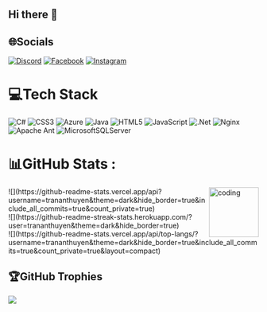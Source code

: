 ## Hi there 👋


## 🌐Socials
[![Discord](https://img.shields.io/badge/Discord-%237289DA.svg?logo=discord&logoColor=white)](htttps://discord.gg/trananthuyen#1478) [![Facebook](https://img.shields.io/badge/Facebook-%231877F2.svg?logo=Facebook&logoColor=white)](https://facebook.com/profile.php?id=100007448688479) [![Instagram](https://img.shields.io/badge/Instagram-%23E4405F.svg?logo=Instagram&logoColor=white)](https://instagram.com/https://www.instagram.com/anthuyen00/) 

# 💻Tech Stack
![C#](https://img.shields.io/badge/c%23-%23239120.svg?style=plastic&logo=c-sharp&logoColor=white) ![CSS3](https://img.shields.io/badge/css3-%231572B6.svg?style=plastic&logo=css3&logoColor=white) ![Azure](https://img.shields.io/badge/azure-%230072C6.svg?style=plastic&logo=azure-devops&logoColor=white) ![Java](https://img.shields.io/badge/java-%23ED8B00.svg?style=plastic&logo=java&logoColor=white) ![HTML5](https://img.shields.io/badge/html5-%23E34F26.svg?style=plastic&logo=html5&logoColor=white) ![JavaScript](https://img.shields.io/badge/javascript-%23323330.svg?style=plastic&logo=javascript&logoColor=%23F7DF1E) ![.Net](https://img.shields.io/badge/.NET-5C2D91?style=plastic&logo=.net&logoColor=white) ![Nginx](https://img.shields.io/badge/nginx-%23009639.svg?style=plastic&logo=nginx&logoColor=white) ![Apache Ant](https://img.shields.io/badge/Apache%20Ant-A81C7D?style=plastic&logo=Apache%20Ant&logoColor=white) ![MicrosoftSQLServer](https://img.shields.io/badge/Microsoft%20SQL%20Sever-CC2927?style=plastic&logo=microsoft%20sql%20server&logoColor=white)
# 📊GitHub Stats :
<img align="right" alt="coding" width="100" hight="70" src="https://gifdb.com/images/high/adorable-white-cat-typing-on-keyboard-mcx89p34ojfj25fh.gif">
![](https://github-readme-stats.vercel.app/api?username=trananthuyen&theme=dark&hide_border=true&include_all_commits=true&count_private=true)<br/>
![](https://github-readme-streak-stats.herokuapp.com/?user=trananthuyen&theme=dark&hide_border=true)<br/>
![](https://github-readme-stats.vercel.app/api/top-langs/?username=trananthuyen&theme=dark&hide_border=true&include_all_commits=true&count_private=true&layout=compact)



## 🏆GitHub Trophies
![](https://github-trophies.vercel.app/?username=trananthuyen&theme=radical&no-frame=false&no-bg=false&margin-w=4)



